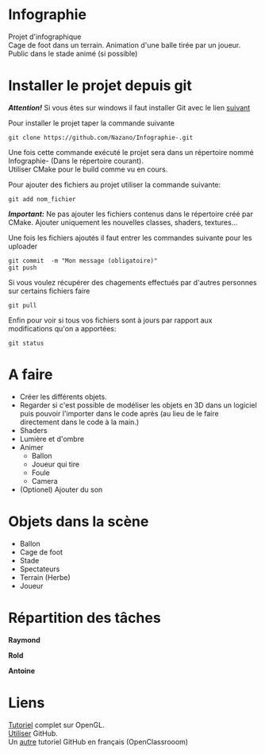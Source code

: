# Infographie
Projet d'infographique   
Cage de foot dans un terrain. Animation d'une balle tirée par un joueur. Public dans le stade animé (si possible)

# Installer le projet depuis git

***Attention!*** Si vous êtes sur windows il faut installer Git avec le lien [suivant](https://git-scm.com/downloads)

Pour installer le projet taper la commande suivante  

``` 
git clone https://github.com/Nazano/Infographie-.git 
```

Une fois cette commande exécuté le projet sera dans un répertoire nommé Infographie- (Dans le répertoire courant).  
Utiliser CMake pour le build comme vu en cours. 

Pour ajouter des fichiers au projet utiliser la commande suivante: 

```
git add nom_fichier
```

***Important:*** Ne pas ajouter les fichiers contenus dans le répertoire créé par CMake. Ajouter uniquement les nouvelles classes, shaders, textures...

Une fois les fichiers ajoutés il faut entrer les commandes suivante pour les uploader

```
git commit  -m "Mon message (obligatoire)" 
git push 
```

Si vous voulez récupérer des chagements effectués par d'autres personnes sur certains fichiers faire  
```
git pull
```

Enfin pour voir si tous vos fichiers sont à jours par rapport aux modifications qu'on a apportées: 
```
git status 
```



# A faire
- Créer les différents objets.
- Regarder si c'est possible de modéliser les objets en 3D dans un logiciel puis pouvoir l'importer dans le code après (au lieu de le faire directement dans le code à la main.) 
- Shaders 
- Lumière et d'ombre
- Animer
  - Ballon
  - Joueur qui tire 
  - Foule 
  - Camera
- (Optionel) Ajouter du son 

# Objets dans la scène 

* Ballon
* Cage de foot
* Stade 
* Spectateurs 
* Terrain (Herbe) 
* Joueur 

# Répartition des tâches 

**Raymond**  

**Rold**  

**Antoine**

# Liens

[Tutoriel](http://www.opengl-tutorial.org/fr/) complet sur OpenGL.  
[Utiliser](https://guides.github.com/activities/hello-world/) GitHub.  
Un [autre]( https://openclassrooms.com/fr/courses/2342361-gerez-votre-code-avec-git-et-github) tutoriel GitHub en français (OpenClassrooom)

